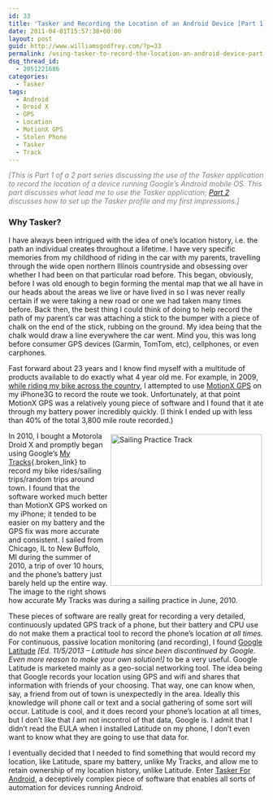 ```yaml
---
id: 33
title: 'Tasker and Recording the Location of an Android Device [Part 1]'
date: 2011-04-01T15:57:38+00:00
layout: post
guid: http://www.williamsgodfrey.com/?p=33
permalink: /using-tasker-to-record-the-location-an-android-device-part-1/
dsq_thread_id:
  - 2051221686
categories:
  - Tasker
tags:
  - Android
  - Droid X
  - GPS
  - Location
  - MotionX GPS
  - Stolen Phone
  - Tasker
  - Track
---
```



<span style="color: #808080;"><em>[This is Part 1 of a 2 part series discussing the use of the Tasker application to record the location of a device running Google&#8217;s Android mobile OS. This part discusses what lead me to use the Tasker application; <a href="http://www.williamsgodfrey.com//using-tasker-to-record-the-location-an-android-device-part-2/">Part 2</a> discusses <em>how to set up the Tasker profile </em>and my first impressions.]</em></span>

### Why Tasker?

I have always been intrigued with the idea of one&#8217;s location history, i.e. the path an individual creates throughout a lifetime. I have very specific memories from my childhood of riding in the car with my parents, travelling through the wide open northern Illinois countryside and obsessing over whether I had been on that particular road before. This began, obviously, before I was old enough to begin forming the mental map that we all have in our heads about the areas we live or have lived in so I was never really certain if we were taking a new road or one we had taken many times before. Back then, the best thing I could think of doing to help record the path of my parent&#8217;s car was attaching a stick to the bumper with a piece of chalk on the end of the stick, rubbing on the ground. My idea being that the chalk would draw a line everywhere the car went. Mind you, this was long before consumer GPS devices (Garmin, TomTom, etc), cellphones, or even carphones.

Fast forward about 23 years and I know find myself with a multitude of products available to do exactly what 4 year old me. For example, in 2009, [while riding my bike across the country](http://bikeandbuild2009.wordpress.com/), I attempted to use [MotionX GPS](http://itunes.apple.com/us/app/motionx-gps/id299949744?mt=8) on my iPhone3G to record the route we took. Unfortunately, at that point MotionX GPS was a relatively young piece of software and I found that it ate through my battery power incredibly quickly. (I think I ended up with less than 40% of the total 3,800 mile route recorded.)

<div style="float: right;">
  <a href="http://goo.gl/maps/xZ0Z"><img class="size-full wp-image-40 " style="margin: 5px;" title="Sailing Practice Track" alt="Sailing Practice Track" src="http://www.williamsgodfrey.com/wp-content/uploads/2011/04/Sailing_Practice.jpg" width="298" height="298" srcset="http://www.williamsgodfrey.com/wp-content/uploads/2011/04/Sailing_Practice-150x150.jpg 150w, http://www.williamsgodfrey.com/wp-content/uploads/2011/04/Sailing_Practice-300x300.jpg 300w, http://www.williamsgodfrey.com/wp-content/uploads/2011/04/Sailing_Practice.jpg 622w" sizes="(max-width: 298px) 100vw, 298px" /></a>
</div>

In 2010, I bought a Motorola Droid X and promptly began using Google&#8217;s [My Tracks](http://mytracks.appspot.com/){.broken_link} to record my bike rides/sailing trips/random trips around town. I found that the software worked much better than MotionX GPS worked on my iPhone; it tended to be easier on my battery and the GPS fix was more accurate and consistent. I sailed from Chicago, IL to New Buffolo, MI during the summer of 2010, a trip of over 10 hours, and the phone&#8217;s battery just barely held up the entire way. The image to the right shows how accurate My Tracks was during a sailing practice in June, 2010.

These pieces of software are really great for recording a very detailed, continuously updated GPS track of a phone, but their battery and CPU use do not make them a practical tool to record the phone&#8217;s location _at all times._ For continuous, passive location monitoring (and recording), I found [Google Latitude](http://en.wikipedia.org/wiki/Google_Latitude) _[Ed. 11/5/2013 &#8211; Latitude has since been discontinued by Google. Even more reason to make your own solution!]_ to be a very useful. Google Latitude is marketed mainly as a geo-social networking tool. The idea being that Google records your location using GPS and wifi and shares that information with friends of your choosing. That way, one can know when, say, a friend from out of town is unexpectedly in the area. Ideally this knowledge will phone call or text and a social gathering of some sort will occur. Latitude is cool, and it does record your phone&#8217;s location at all times, but I don&#8217;t like that _I_ am not incontrol of that data, Google is. I admit that I didn&#8217;t read the EULA when I installed Latitude on my phone, I don&#8217;t even want to know what they are going to use that data for.

I eventually decided that I needed to find something that would record my location, like Latitude, spare my battery, unlike My Tracks, and allow me to retain ownership of my location history, unlike Latitude. Enter [Tasker For Android](http://tasker.dinglisch.net/), a deceptively complex piece of software that enables all sorts of automation for devices running Android.
